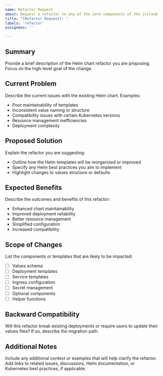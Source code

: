 ```yaml
---
name: Refactor Request
about: Request a refactor to any of the core components of the jvcloud Helm chart.
title: "[Refactor Request]: "
labels: 'refactor'
assignees: ''

---
```


## Summary
Provide a brief description of the Helm chart refactor you are proposing. Focus on the high-level goal of the change.

## Current Problem
Describe the current issues with the existing Helm chart. Examples:
- Poor maintainability of templates
- Inconsistent value naming or structure
- Compatibility issues with certain Kubernetes versions
- Resource management inefficiencies
- Deployment complexity

## Proposed Solution
Explain the refactor you are suggesting:
- Outline how the Helm templates will be reorganized or improved
- Specify any Helm best practices you aim to implement
- Highlight changes to values structure or defaults

## Expected Benefits
Describe the outcomes and benefits of this refactor:
- Enhanced chart maintainability
- Improved deployment reliability
- Better resource management
- Simplified configuration
- Increased compatibility

## Scope of Changes
List the components or templates that are likely to be impacted:
- [ ] Values schema
- [ ] Deployment templates
- [ ] Service templates
- [ ] Ingress configuration
- [ ] Secret management
- [ ] Optional components
- [ ] Helper functions

## Backward Compatibility
Will this refactor break existing deployments or require users to update their values files? If so, describe the migration path.

## Additional Notes
Include any additional context or examples that will help clarify the refactor. Add links to related issues, discussions, Helm documentation, or Kubernetes best practices, if applicable.
